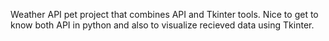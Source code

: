Weather API pet project that combines API and Tkinter tools. Nice to get to know both API in python and also to visualize recieved data using Tkinter.

